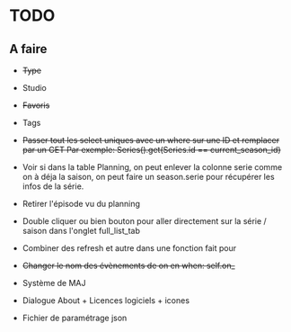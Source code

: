 # TODO

## A faire

- ~~Type~~
- Studio
- ~~Favoris~~
- Tags

- ~~Passer tout les select uniques avec un where sur une ID et remplacer par un GET
  Par exemple: Series().get(Series.id == current_season_id)~~

- Voir si dans la table Planning, on peut enlever la colonne serie comme on à déja la saison, on peut faire un season.serie pour récupérer les infos de la série.
- Retirer l'épisode vu du planning
- Double cliquer ou bien bouton pour aller directement sur la série / saison dans l'onglet full_list_tab
- Combiner des refresh et autre dans une fonction fait pour

- ~~Changer le nom des évènements de on en when: self.on_~~
- Système de MAJ
- Dialogue About + Licences logiciels + icones
- Fichier de paramétrage json